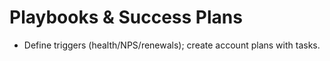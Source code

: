 # Playbooks & Success Plans
- Define triggers (health/NPS/renewals); create account plans with tasks.
